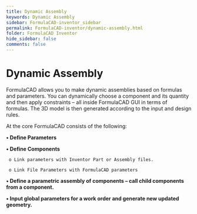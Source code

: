```yaml
---
title: Dynamic Assembly
keywords: Dynamic Assembly
sidebar: FormulaCAD-inventor_sidebar
permalink: FormulaCAD-inventor/dynamic-assembly.html
folder: FormulaCAD Inventor
hide_sidebar: false
comments: false
---
```




# Dynamic Assembly



FormulaCAD allows you to make dynamic assemblies based on formulas and parameters. You can dynamically choose a component and its quantity and then apply constraints – all inside FormulaCAD GUI in terms of formulas. The 3D model is then generated according to the input and design rules.

At the core FormulaCAD consists of the following:

**• Define Parameters**

**• Define Components**

     o Link parameters with Inventor Part or Assembly files.

     o Link File Parameters with FormulaCAD parameters

**• Define a parametric assembly of components – call child components from a component.**

**• Input global parameters for a work order and generate new updated geometry.**
